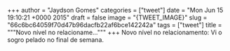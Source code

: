 
+++
author = "Jaydson Gomes"
categories = ["tweet"]
date = "Mon Jun 15 19:10:21 +0000 2015"
draft = false
image = "{TWEET_IMAGE}"
slug = "66c6bc64059f70d47b96dacfb22af6bce142242a"
tags = ["tweet"]
title = """Novo nível no relacioname..."""
+++
Novo nível no relacionamento: Vi o sogro pelado no final de semana.
